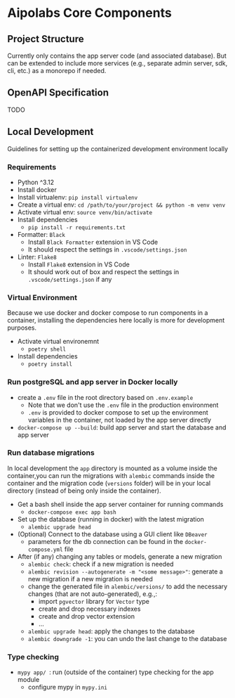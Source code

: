 # Aipolabs Core Components

## Project Structure
Currently only contains the app server code (and associated database).
But can be extended to include more services (e.g., separate admin server, sdk, cli, etc.) as a monorepo if needed.

## OpenAPI Specification
TODO

## Local Development
Guidelines for setting up the containerized development environment locally

### Requirements
- Python ^3.12
- Install docker
- Install virtualenv: `pip install virtualenv`
- Create a virtual env: `cd /path/to/your/project && python -m venv venv`
- Activate virtual env: `source venv/bin/activate`
- Install dependencies
  - `pip install -r requirements.txt`
- Formatter: `Black`
  - Install `Black Formatter` extension in VS Code
  - It should respect the settings in `.vscode/settings.json`
- Linter: `Flake8`
  - Install `Flake8` extension in VS Code
  - It should work out of box and respect the settings in `.vscode/settings.json` if any

### Virtual Environment
Because we use docker and docker compose to run components in a container, installing the dependencies here locally is more for development purposes.
- Activate virtual environemnt
  - `poetry shell`
- Install dependencies
  - `poetry install`

### Run postgreSQL and app server in Docker locally
- create a `.env` file in the root directory based on `.env.example`
  - Note that we don't use the `.env` file in the production environment
  - `.env` is provided to docker compose to set up the environment variables in the container, not loaded by the app server directly
- `docker-compose up --build`: build app server and start the database and app server

### Run database migrations
In local development the `app` directory is mounted as a volume inside the container,you can run the migrations with `alembic` commands inside the container and the migration code (`versions` folder) will be in your local directory (instead of being only inside the container).
- Get a bash shell inside the app server container for running commands
  - `docker-compose exec app bash`
- Set up the database (running in docker) with the latest migration 
  - `alembic upgrade head`
- (Optional) Connect to the database using a GUI client like `DBeaver`
  - parameters for the db connection can be found in the `docker-compose.yml` file
- After (if any) changing any tables or models, generate a new migration
  - `alembic check`: check if a new migration is needed
  - `alembic revision --autogenerate -m "<some message>"`: generate a new migration if a new migration is needed
  - change the generated file in `alembic/versions/` to add the necessary changes (that are not auto-generated), e.g.,:
    - import `pgvector` library for `Vector` type
    - create and drop necessary indexes
    - create and drop vector extension
    - ...  
  - `alembic upgrade head`: apply the changes to the database
  - `alembic downgrade -1`: you can undo the last change to the database

### Type checking
- `mypy app/ `: run (outside of the container) type checking for the app module
  - configure mypy in `mypy.ini`
